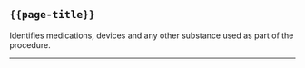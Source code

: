 ## <code>{{page-title}}</code>
	
Identifies medications, devices and any other substance used as part of the procedure.

---

